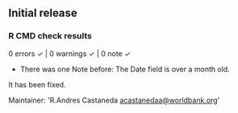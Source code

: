 ## Initial release

### R CMD check results

0 errors ✓ | 0 warnings ✓ | 0 note ✓

* There was one Note before:
The Date field is over a month old.

It has been fixed. 

Maintainer: 'R.Andres Castaneda <acastanedaa@worldbank.org>'
